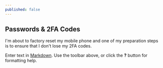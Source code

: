 ```yaml
---
published: false
---
```

## Passwords & 2FA Codes

I'm about to factory reset my mobile phone and one of my preparation steps is to ensure that I don't lose my 2FA codes.

Enter text in [Markdown](http://daringfireball.net/projects/markdown/). Use the toolbar above, or click the **?** button for formatting help.
